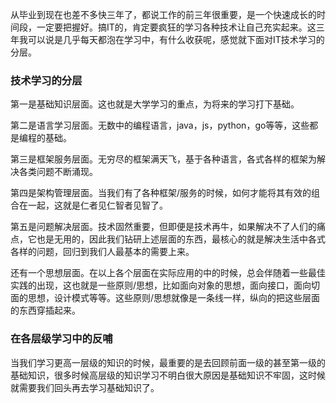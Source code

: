 从毕业到现在也差不多快三年了，都说工作的前三年很重要，是一个快速成长的时间段，一定要把握好。搞IT的，肯定要疯狂的学习各种技术让自己充实起来。这三年我可以说是几乎每天都泡在学习中，有什么收获呢，感觉就下面对IT技术学习的分层。

### 技术学习的分层

第一是基础知识层面。这也就是大学学习的重点，为将来的学习打下基础。

第二是语言学习层面。无数中的编程语言，java，js，python，go等等，这些都是编程的基础。

第三是框架服务层面。无穷尽的框架满天飞，基于各种语言，各式各样的框架为解决各类问题不断涌现。

第四是架构管理层面。当我们有了各种框架/服务的时候，如何才能将其有效的组合在一起，这就是仁者见仁智者见智了。

第五是问题解决层面。技术固然重要，但即便是技术再牛，如果解决不了人们的痛点，它也是无用的，因此我们钻研上述层面的东西，最核心的就是解决生活中各式各样的问题，回归到我们人最基本的需要上来。

还有一个思想层面。在以上各个层面在实际应用的中的时候，总会伴随着一些最佳实践的出现，这也就是一些原则/思想，比如面向对象的思想，面向接口，面向切面的思想，设计模式等等。这些原则/思想就像是一条线一样，纵向的把这些层面的东西穿插起来。

### 在各层级学习中的反哺

当我们学习更高一层级的知识的时候，最重要的是去回顾前面一级的甚至第一级的基础知识，很多时候高层级的知识学习不明白很大原因是基础知识不牢固，这时候就需要我们回头再去学习基础知识了。

